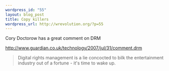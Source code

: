 ```yaml
--- 
wordpress_id: "55"
layout: blog_post
title: Copy killers
wordpress_url: http://wrevolution.org/?p=55
---
```

Cory Doctorow has a great comment on DRM

<a href="http://www.guardian.co.uk/technology/2007/jul/31/comment.drm">http://www.guardian.co.uk/technology/2007/jul/31/comment.drm</a>
<blockquote>Digital rights management is a lie concocted to bilk the  entertainment industry out of a fortune - it's time to wake up.</blockquote>
